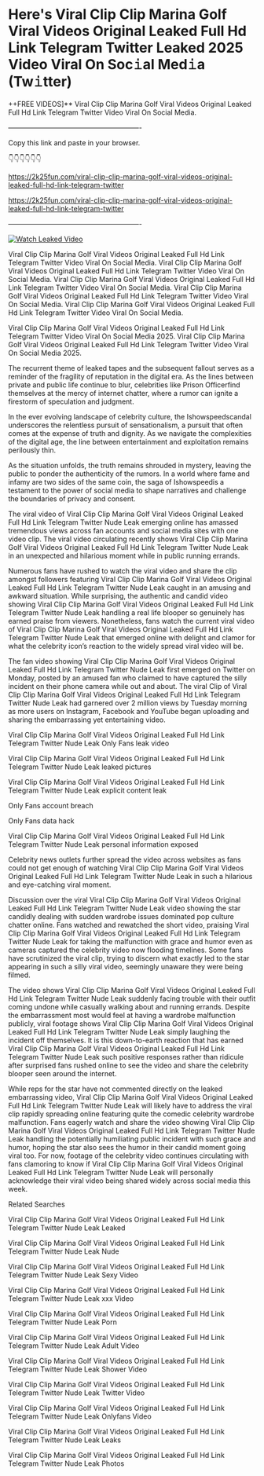 # Here's Viral Clip Clip Marina Golf Viral Videos Original Leaked Full Hd Link Telegram Twitter Leaked 2025 Video Viral On Soc𝚒al Med𝚒a (Tw𝚒tter)

++FREE VIDEOS]** Viral Clip Clip Marina Golf Viral Videos Original Leaked Full Hd Link Telegram Twitter Video Viral On Social Media.

———————————————————-

Copy this link and paste in your browser.

👇👇👇👇👇👇

https://2k25fun.com/viral-clip-clip-marina-golf-viral-videos-original-leaked-full-hd-link-telegram-twitter

https://2k25fun.com/viral-clip-clip-marina-golf-viral-videos-original-leaked-full-hd-link-telegram-twitter

———————————————————-

[![Watch Leaked Video](https://miro.medium.com/v2/resize:fit:828/format:webp/1*cilzJN44JGOrTw9NJCrNHA.gif "Watch Leaked Video")](https://2k25fun.com/viral-clip-clip-marina-golf-viral-videos-original-leaked-full-hd-link-telegram-twitter)

Viral Clip Clip Marina Golf Viral Videos Original Leaked Full Hd Link Telegram Twitter Video Viral On Social Media. Viral Clip Clip Marina Golf Viral Videos Original Leaked Full Hd Link Telegram Twitter Video Viral On Social Media. Viral Clip Clip Marina Golf Viral Videos Original Leaked Full Hd Link Telegram Twitter Video Viral On Social Media. Viral Clip Clip Marina Golf Viral Videos Original Leaked Full Hd Link Telegram Twitter Video Viral On Social Media. Viral Clip Clip Marina Golf Viral Videos Original Leaked Full Hd Link Telegram Twitter Video Viral On Social Media.

Viral Clip Clip Marina Golf Viral Videos Original Leaked Full Hd Link Telegram Twitter Video Viral On Social Media 2025. Viral Clip Clip Marina Golf Viral Videos Original Leaked Full Hd Link Telegram Twitter Video Viral On Social Media 2025.

The recurrent theme of leaked tapes and the subsequent fallout serves as a reminder of the fragility of reputation in the digital era. As the lines between private and public life continue to blur, celebrities like Prison Officerfind themselves at the mercy of internet chatter, where a rumor can ignite a firestorm of speculation and judgment.

In the ever evolving landscape of celebrity culture, the Ishowspeedscandal underscores the relentless pursuit of sensationalism, a pursuit that often comes at the expense of truth and dignity. As we navigate the complexities of the digital age, the line between entertainment and exploitation remains perilously thin.

As the situation unfolds, the truth remains shrouded in mystery, leaving the public to ponder the authenticity of the rumors. In a world where fame and infamy are two sides of the same coin, the saga of Ishowspeedis a testament to the power of social media to shape narratives and challenge the boundaries of privacy and consent.

The viral video of Viral Clip Clip Marina Golf Viral Videos Original Leaked Full Hd Link Telegram Twitter Nude Leak emerging online has amassed tremendous views across fan accounts and social media sites with one video clip. The viral video circulating recently shows Viral Clip Clip Marina Golf Viral Videos Original Leaked Full Hd Link Telegram Twitter Nude Leak in an unexpected and hilarious moment while in public running errands.

Numerous fans have rushed to watch the viral video and share the clip amongst followers featuring Viral Clip Clip Marina Golf Viral Videos Original Leaked Full Hd Link Telegram Twitter Nude Leak caught in an amusing and awkward situation. While surprising, the authentic and candid video showing Viral Clip Clip Marina Golf Viral Videos Original Leaked Full Hd Link Telegram Twitter Nude Leak handling a real life blooper so genuinely has earned praise from viewers. Nonetheless, fans watch the current viral video of Viral Clip Clip Marina Golf Viral Videos Original Leaked Full Hd Link Telegram Twitter Nude Leak that emerged online with delight and clamor for what the celebrity icon’s reaction to the widely spread viral video will be.

The fan video showing Viral Clip Clip Marina Golf Viral Videos Original Leaked Full Hd Link Telegram Twitter Nude Leak first emerged on Twitter on Monday, posted by an amused fan who claimed to have captured the silly incident on their phone camera while out and about. The viral Clip of Viral Clip Clip Marina Golf Viral Videos Original Leaked Full Hd Link Telegram Twitter Nude Leak had garnered over 2 million views by Tuesday morning as more users on Instagram, Facebook and YouTube began uploading and sharing the embarrassing yet entertaining video.

Viral Clip Clip Marina Golf Viral Videos Original Leaked Full Hd Link Telegram Twitter Nude Leak Only Fans leak video

Viral Clip Clip Marina Golf Viral Videos Original Leaked Full Hd Link Telegram Twitter Nude Leak leaked pictures

Viral Clip Clip Marina Golf Viral Videos Original Leaked Full Hd Link Telegram Twitter Nude Leak explicit content leak

Only Fans account breach

Only Fans data hack

Viral Clip Clip Marina Golf Viral Videos Original Leaked Full Hd Link Telegram Twitter Nude Leak personal information exposed

Celebrity news outlets further spread the video across websites as fans could not get enough of watching Viral Clip Clip Marina Golf Viral Videos Original Leaked Full Hd Link Telegram Twitter Nude Leak in such a hilarious and eye-catching viral moment.

Discussion over the viral Viral Clip Clip Marina Golf Viral Videos Original Leaked Full Hd Link Telegram Twitter Nude Leak video showing the star candidly dealing with sudden wardrobe issues dominated pop culture chatter online. Fans watched and rewatched the short video, praising Viral Clip Clip Marina Golf Viral Videos Original Leaked Full Hd Link Telegram Twitter Nude Leak for taking the malfunction with grace and humor even as cameras captured the celebrity video now flooding timelines. Some fans have scrutinized the viral clip, trying to discern what exactly led to the star appearing in such a silly viral video, seemingly unaware they were being filmed.

The video shows Viral Clip Clip Marina Golf Viral Videos Original Leaked Full Hd Link Telegram Twitter Nude Leak suddenly facing trouble with their outfit coming undone while casually walking about and running errands. Despite the embarrassment most would feel at having a wardrobe malfunction publicly, viral footage shows Viral Clip Clip Marina Golf Viral Videos Original Leaked Full Hd Link Telegram Twitter Nude Leak simply laughing the incident off themselves. It is this down-to-earth reaction that has earned Viral Clip Clip Marina Golf Viral Videos Original Leaked Full Hd Link Telegram Twitter Nude Leak such positive responses rather than ridicule after surprised fans rushed online to see the video and share the celebrity blooper seen around the internet.

While reps for the star have not commented directly on the leaked embarrassing video, Viral Clip Clip Marina Golf Viral Videos Original Leaked Full Hd Link Telegram Twitter Nude Leak will likely have to address the viral clip rapidly spreading online featuring quite the comedic celebrity wardrobe malfunction. Fans eagerly watch and share the video showing Viral Clip Clip Marina Golf Viral Videos Original Leaked Full Hd Link Telegram Twitter Nude Leak handling the potentially humiliating public incident with such grace and humor, hoping the star also sees the humor in their candid moment going viral too. For now, footage of the celebrity video continues circulating with fans clamoring to know if Viral Clip Clip Marina Golf Viral Videos Original Leaked Full Hd Link Telegram Twitter Nude Leak will personally acknowledge their viral video being shared widely across social media this week.

Related Searches

Viral Clip Clip Marina Golf Viral Videos Original Leaked Full Hd Link Telegram Twitter Nude Leak Leaked

Viral Clip Clip Marina Golf Viral Videos Original Leaked Full Hd Link Telegram Twitter Nude Leak Nude

Viral Clip Clip Marina Golf Viral Videos Original Leaked Full Hd Link Telegram Twitter Nude Leak Sexy Video

Viral Clip Clip Marina Golf Viral Videos Original Leaked Full Hd Link Telegram Twitter Nude Leak xxx Video

Viral Clip Clip Marina Golf Viral Videos Original Leaked Full Hd Link Telegram Twitter Nude Leak Porn

Viral Clip Clip Marina Golf Viral Videos Original Leaked Full Hd Link Telegram Twitter Nude Leak Adult Video

Viral Clip Clip Marina Golf Viral Videos Original Leaked Full Hd Link Telegram Twitter Nude Leak Shower Video

Viral Clip Clip Marina Golf Viral Videos Original Leaked Full Hd Link Telegram Twitter Nude Leak Twitter Video

Viral Clip Clip Marina Golf Viral Videos Original Leaked Full Hd Link Telegram Twitter Nude Leak Onlyfans Video

Viral Clip Clip Marina Golf Viral Videos Original Leaked Full Hd Link Telegram Twitter Nude Leak Leaks

Viral Clip Clip Marina Golf Viral Videos Original Leaked Full Hd Link Telegram Twitter Nude Leak Photos